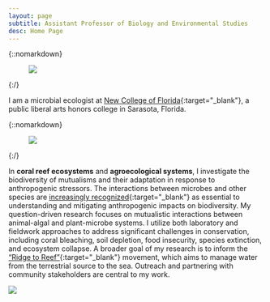 ```yaml
---
layout: page
subtitle: Assistant Professor of Biology and Environmental Studies
desc: Home Page
---
```


<div class="lead pretty-links">

{::nomarkdown} 
<figure class="site-profile">
    <p><img src="{{ site.baseurl }}/assets/img/profile.jpg"></p>
</figure>
{:/}

I am a microbial ecologist at [New College of Florida](https://www.ncf.edu/academics/undergraduate-program/division-of-natural-sciences/biology/){:target="_blank"}, a public liberal arts honors college in Sarasota, Florida.

{::nomarkdown} 
<figure class="site-profile">
    <p><img src="{{ site.baseurl }}/assets/img/diving.jpg"></p>
</figure>
{:/}

In **coral reef ecosystems** and **agroecological systems**, I investigate the biodiversity of mutualisms and their adaptation in response to anthropogenic stressors. The interactions between microbes and other species are [increasingly recognized](https://royalsocietypublishing.org/doi/full/10.1098/rspb.2018.2448){:target="_blank"} as essential to understanding and mitigating anthropogenic impacts on biodiversity. My question-driven research focuses on mutualistic interactions between animal-algal and plant-microbe systems. I utilize both laboratory and fieldwork approaches to address significant challenges in conservation, including coral bleaching, soil depletion, food insecurity, species extinction, and ecosystem collapse. A broader goal of my research is to inform the [“Ridge to Reef”](https://www.iucn.org/theme/water/our-work/current-projects/ridge-reef){:target="_blank"} movement, which aims to manage water from the terrestrial source to the sea. Outreach and partnering with community stakeholders are central to my work.

<img src="{{ site.baseurl }}/assets/img/diving.jpg">

</div>
